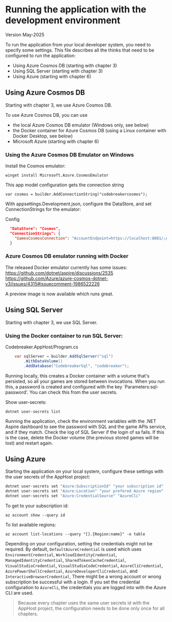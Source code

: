 # Running the application with the development environment

Version May-2025

To run the application from your local developer system, you need to specify some settings. This file describes all the thinks that need to be configured to run the application:

- Using Azure Cosmos DB (starting with chapter 3)
- Using SQL Server (starting with chapter 3)
- Using Azure (starting with chapter 6)

## Using Azure Cosmos DB

Starting with chapter 3, we use Azure Cosmos DB.

To use Azure Cosmos DB, you can use

- the local Azure Cosmos DB emulator (Windows only, see below)
- the Docker container for Azure Cosmos DB (using a Linux container with Docker Desktop, see below)
- Microsoft Azure (starting with chapter 6)

### Using the Azure Cosmos DB Emulator on Windows

Install the Cosmos emulator: 

`winget install Microsoft.Azure.CosmosEmulator` 

This app model configuration gets the connection string 

    var cosmos = builder.AddConnectionString("codebreakercosmos");

With appsettings.Development.json, configure the DataStore, and set ConnectionStrings for the emulator:

Config

```json
  "DataStore": "Cosmos",
  "ConnectionStrings": {
    "GamesCosmosConnection": "AccountEndpoint=https://localhost:8081/;AccountKey=C2y6yDjf5/R+ob0N8A7Cgv30VRDJIWEHLM+4QDU5DE2nQ9nDuVTqobD4b8mGGyPMbIZnqyMsEcaGQy67XIw/Jw==;"
  }
```

### Azure Cosmos DB emulator running with Docker    

The released Docker emulator currently has some issues:
https://github.com/dotnet/aspire/discussions/2535
https://github.com/Azure/azure-cosmos-dotnet-v3/issues/4315#issuecomment-1986522226

A preview image is now available which runs great. 

## Using SQL Server

Starting with chapter 3, we use SQL Server.

### Using the Docker container to run SQL Server:

Codebreaker.AppHost/Program.cs
```csharp
    var sqlServer = builder.AddSqlServer("sql")
        .WithDataVolume()
        .AddDatabase("CodebreakerSql", "codebreaker");
```

Running locally, this creates a Docker container with a volume that's persisted, so all your games are stored between invocations. When you run this, a password is created and configured with the key `Parameters:sql-password'. You can check this from the user secrets.

Show user-secrets:

`dotnet user-secrets list`

Running the application, check the environment variables with the .NET Aspire dashboard to see the password with SQL and the game APIs service, and if they match. Check the log of SQL Server if the login of sa fails. If this is the case, delete the Docker volume (the previous stored games will be lost) and restart again.

## Using Azure

Starting the application on your local system, configure these settings with the user secrets of the AppHost project:

```bash
dotnet user-secrets set "Azure:SubscriptionId" "your subscription id"
dotnet user-secrets set "Azure:Location" "your prefered Azure region"
dotnet user-secrets set "Azure:CredentialSource" "AzureCli"
```

To get to your subscription id:

`az account show --query id`

To list available regions:

`az account list-locations --query "[].{Region:name}" -o table`

Depending on your configuration, setting the credentials might not be required. By default, `DefaultAzureCredential` is used which uses `EnvironmentCredential`, `WorkloadIdentityCredential`, `ManagedIdentityCredential`, `SharedTokenCacheCredential`, `VisualStudioCredential`, `VisualStudioCodeCredential`, `AzureCliCredential`, `AzurePowerShellCredential`, `AzureDeveloperCliCredential`, and `InteractiveBrowserCredential`, There might be a wrong account or wrong subscription be successful with a login. If you set the credential configuration to `AzureCli`, the credentials you are logged into with the Azure CLI are used.

> Because every chapter uses the same user secrets id with the AppHost project, the configuration needs to be done only once for all chapters.
 
